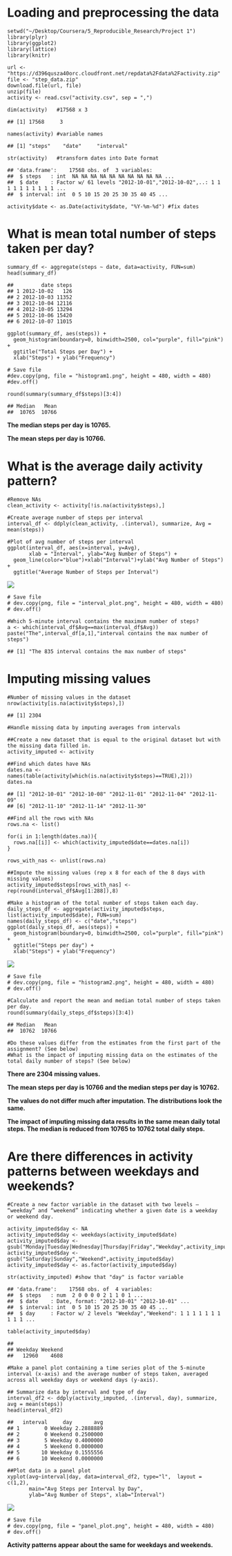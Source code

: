 Loading and preprocessing the data
==================================

    setwd("~/Desktop/Coursera/5_Reproducible_Research/Project 1")
    library(plyr)
    library(ggplot2)
    library(lattice) 
    library(knitr)

    url <- "https://d396qusza40orc.cloudfront.net/repdata%2Fdata%2Factivity.zip"
    file <- "step_data.zip"
    download.file(url, file)
    unzip(file)
    activity <- read.csv("activity.csv", sep = ",")

    dim(activity)   #17568 x 3

    ## [1] 17568     3

    names(activity) #variable names

    ## [1] "steps"    "date"     "interval"

    str(activity)   #transform dates into Date format

    ## 'data.frame':    17568 obs. of  3 variables:
    ##  $ steps   : int  NA NA NA NA NA NA NA NA NA NA ...
    ##  $ date    : Factor w/ 61 levels "2012-10-01","2012-10-02",..: 1 1 1 1 1 1 1 1 1 1 ...
    ##  $ interval: int  0 5 10 15 20 25 30 35 40 45 ...

    activity$date <- as.Date(activity$date, "%Y-%m-%d") #fix dates

What is mean total number of steps taken per day?
=================================================

    summary_df <- aggregate(steps ~ date, data=activity, FUN=sum)
    head(summary_df)

    ##         date steps
    ## 1 2012-10-02   126
    ## 2 2012-10-03 11352
    ## 3 2012-10-04 12116
    ## 4 2012-10-05 13294
    ## 5 2012-10-06 15420
    ## 6 2012-10-07 11015

    ggplot(summary_df, aes(steps)) + 
      geom_histogram(boundary=0, binwidth=2500, col="purple", fill="pink") + 
      ggtitle("Total Steps per Day") + 
      xlab("Steps") + ylab("Frequency")

[](PA1_template_files/figure-markdown_strict/unnamed-chunk-2-1.png)

    # Save file
    #dev.copy(png, file = "histogram1.png", height = 480, width = 480)
    #dev.off()

    round(summary(summary_df$steps)[3:4])

    ## Median   Mean 
    ##  10765  10766

**The median steps per day is 10765.**

**The mean steps per day is 10766.**

What is the average daily activity pattern?
===========================================

    #Remove NAs
    clean_activity <- activity[!is.na(activity$steps),]

    #Create average number of steps per interval
    interval_df <- ddply(clean_activity, .(interval), summarize, Avg = mean(steps))

    #Plot of avg number of steps per interval
    ggplot(interval_df, aes(x=interval, y=Avg),
           xlab = "Interval", ylab="Avg Number of Steps") +
      geom_line(color="blue")+xlab("Interval")+ylab("Avg Number of Steps") + 
      ggtitle("Average Number of Steps per Interval")

![](PA1_template_files/figure-markdown_strict/unnamed-chunk-3-1.png)

    # Save file
    # dev.copy(png, file = "interval_plot.png", height = 480, width = 480)
    # dev.off()

    #Which 5-minute interval contains the maximum number of steps?
    a <- which(interval_df$Avg==max(interval_df$Avg))
    paste("The",interval_df[a,1],"interval contains the max number of steps")

    ## [1] "The 835 interval contains the max number of steps"

Imputing missing values
=======================

    #Number of missing values in the dataset
    nrow(activity[is.na(activity$steps),])

    ## [1] 2304

    #Handle missing data by imputing averages from intervals

    ##Create a new dataset that is equal to the original dataset but with the missing data filled in.
    activity_imputed <- activity

    ##Find which dates have NAs
    dates.na <- names(table(activity[which(is.na(activity$steps)==TRUE),2]))
    dates.na

    ## [1] "2012-10-01" "2012-10-08" "2012-11-01" "2012-11-04" "2012-11-09"
    ## [6] "2012-11-10" "2012-11-14" "2012-11-30"

    ##Find all the rows with NAs
    rows.na <- list() 

    for(i in 1:length(dates.na)){
      rows.na[[i]] <- which(activity_imputed$date==dates.na[i])
    }

    rows_with_nas <- unlist(rows.na)

    ##Impute the missing values (rep x 8 for each of the 8 days with missing values)
    activity_imputed$steps[rows_with_nas] <- rep(round(interval_df$Avg[1:288]),8)

    #Make a histogram of the total number of steps taken each day.
    daily_steps_df <- aggregate(activity_imputed$steps, list(activity_imputed$date), FUN=sum)
    names(daily_steps_df) <- c("date","steps")
    ggplot(daily_steps_df, aes(steps)) + 
      geom_histogram(boundary=0, binwidth=2500, col="purple", fill="pink") + 
      ggtitle("Steps per day") + 
      xlab("Steps") + ylab("Frequency")

![](PA1_template_files/figure-markdown_strict/unnamed-chunk-4-1.png)

    # Save file
    # dev.copy(png, file = "histogram2.png", height = 480, width = 480)
    # dev.off()

    #Calculate and report the mean and median total number of steps taken per day.
    round(summary(daily_steps_df$steps)[3:4])

    ## Median   Mean 
    ##  10762  10766

    #Do these values differ from the estimates from the first part of the assignment? (See below)
    #What is the impact of imputing missing data on the estimates of the total daily number of steps? (See below)

**There are 2304 missing values.**

**The mean steps per day is 10766 and the median steps per day is
10762.**

**The values do not differ much after imputation. The distributions look
the same.**

**The impact of imputing missing data results in the same mean daily
total steps. The median is reduced from 10765 to 10762 total daily
steps.**

Are there differences in activity patterns between weekdays and weekends?
=========================================================================

    #Create a new factor variable in the dataset with two levels – “weekday” and “weekend” indicating whether a given date is a weekday or weekend day.

    activity_imputed$day <- NA
    activity_imputed$day <- weekdays(activity_imputed$date)
    activity_imputed$day <- gsub("Monday|Tuesday|Wednesday|Thursday|Friday","Weekday",activity_imputed$day)
    activity_imputed$day <- gsub("Saturday|Sunday","Weekend",activity_imputed$day)
    activity_imputed$day <- as.factor(activity_imputed$day)

    str(activity_imputed) #show that "day" is factor variable

    ## 'data.frame':    17568 obs. of  4 variables:
    ##  $ steps   : num  2 0 0 0 0 2 1 1 0 1 ...
    ##  $ date    : Date, format: "2012-10-01" "2012-10-01" ...
    ##  $ interval: int  0 5 10 15 20 25 30 35 40 45 ...
    ##  $ day     : Factor w/ 2 levels "Weekday","Weekend": 1 1 1 1 1 1 1 1 1 1 ...

    table(activity_imputed$day)

    ## 
    ## Weekday Weekend 
    ##   12960    4608

    #Make a panel plot containing a time series plot of the 5-minute interval (x-axis) and the average number of steps taken, averaged across all weekday days or weekend days (y-axis). 

    ## Summarize data by interval and type of day
    interval_df2 <- ddply(activity_imputed, .(interval, day), summarize, avg = mean(steps))
    head(interval_df2)

    ##   interval     day       avg
    ## 1        0 Weekday 2.2888889
    ## 2        0 Weekend 0.2500000
    ## 3        5 Weekday 0.4000000
    ## 4        5 Weekend 0.0000000
    ## 5       10 Weekday 0.1555556
    ## 6       10 Weekend 0.0000000

    ##Plot data in a panel plot
    xyplot(avg~interval|day, data=interval_df2, type="l",  layout = c(1,2),
           main="Avg Steps per Interval by Day", 
           ylab="Avg Number of Steps", xlab="Interval")

![](PA1_template_files/figure-markdown_strict/unnamed-chunk-5-1.png)

    # Save file
    # dev.copy(png, file = "panel_plot.png", height = 480, width = 480)
    # dev.off()

**Activity patterns appear about the same for weekdays and weekends.**
